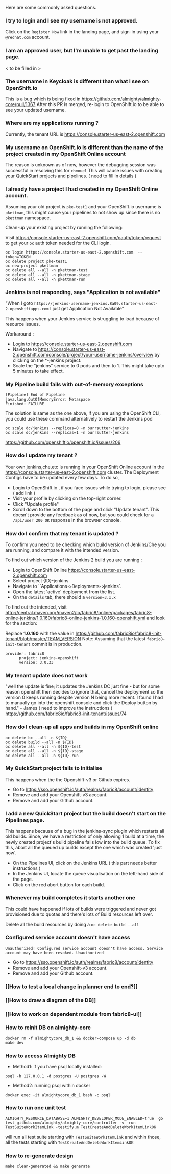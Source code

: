 Here are some commonly asked questions.

### I try to login and I see my username is not approved.
Click on the `Register Now` link in the landing page, and sign-in using your `@redhat.com` account.


### I am an approved user, but I'm unable to get past the landing page.
< to be filled in >


### The username in Keycloak is different than what I see on OpenShift.io
This is a bug which is being fixed in https://github.com/almighty/almighty-core/pull/1367 
After this PR is merged, re-login to OpenShift.io to be able to see your updated username.



### Where are my applications running ?
Currently, the tenant URL is https://console.starter-us-east-2.openshift.com 



### My username on OpenShift.io is different than the name of the project created in my OpenShift Online account
The reason is unknown as of now, however the debugging session was successful in resolving this for `chmouel`
This will cause issues with creating your QuickStart projects and pipelines.
( need to fill in details ) 



### I already have a project I had created in my OpenShift Online account.

Assuming your old project is `pke-test1` and your OpenShift.io username is `pkettman`, this might cause your pipelines to not show up since there is no `pkettman` namespace.

Clean-up your existing project by running the following:

Visit https://console.starter-us-east-2.openshift.com/oauth/token/request to get your `oc` auth token needed for the CLI login.
```
oc login https://console.starter-us-east-2.openshift.com  --token=TOKEN
oc delete project pke-test1
oc new-project pkettman
oc delete all --all -n pkettman-test
oc delete all --all -n pkettman-stage
oc delete all --all -n pkettman-run
```



### Jenkins is not responding, says "Application is not available" 

"When I goto `https://jenkins-username-jenkins.8a09.starter-us-east-2.openshiftapps.com` I just get Application Not Available"

This happens when your Jenkins service is struggling to load because of resource issues.

Workaround : 
* Login to https://console.starter-us-east-2.openshift.com
* Navigate to https://console.starter-us-east-2.openshift.com/console/project/your-username-jenkins/overview by clicking on the *-jenkins project.
* Scale the "jenkins" service to 0 pods and then to 1. 
This might take upto 5 minutes to take effect.


### My Pipeline build fails with out-of-memory exceptions

``` 
[Pipeline] End of Pipeline
java.lang.OutOfMemoryError: Metaspace
Finished: FAILURE
```

The solution is same as the one above, if you are using the OpenShift CLI, you could use these command alternatively to restart the Jenkins pod

```
oc scale dc/jenkins --replicas=0 -n burrsutter-jenkins
oc scale dc/jenkins --replicas=1 -n burrsutter-jenkins
```



https://github.com/openshiftio/openshift.io/issues/206




### How do I update my tenant ?

Your own jenkins,che,etc is running in your OpenShift Online account in the https://console.starter-us-east-2.openshift.com cluster. The Deployment Configs have to be updated every few days. To do so, 
* Login to OpenShift.io , if you face issues while trying to login, please see (  add link )
* Visit your profile by clicking on the top-right corner.
* Click "Update profile"
* Scroll down to the bottom of the page and click "Update tenant". This doesn't provide any feedback as of now, but you could check for a `/api/user 200 OK` response in the browser console.


### How do I confirm that my tenant is updated ?

To confirm you need to be checking which build version of Jenkins/Che you are running, and compare it with the intended version.

To find out which version of the Jenkins 2 build you are running :
* Login to OpenShift Online https://console.starter-us-east-2.openshift.com
* Select project {ID}-jenkins
* Navigate to ``Applications` -> `Deployments` -> `jenkins`.
* Open the latest 'active' deployment from the list.
* On the `details` tab, there should a `version=3.x.x`

To find out the intended, visit http://central.maven.org/maven2/io/fabric8/online/packages/fabric8-online-jenkins/1.0.160/fabric8-online-jenkins-1.0.160-openshift.yml
and look for the section:

Replace **1.0.160** with the value in https://github.com/fabric8io/fabric8-init-tenant/blob/master/TEAM_VERSION
Note: Assuming that the latest `fabric8-init-tenant` commit is in production.

```
provider: fabric8
      project: jenkins-openshift
      version: 3.0.33
```

### My tenant update does not work

"well the update is fine; it updates the Jenkins DC just fine - but for some reason openshift then decides to ignore that, cancel the deployment so the version 0 keeps running despite version N being more recent. I found I had to manually go into the openshift console and click the Deploy button by hand." - James 
( need to improve the instructions )
https://github.com/fabric8io/fabric8-init-tenant/issues/74


### How do I clean-up all apps and builds in my OpenShift online 

```
oc delete bc --all -n ${ID}
oc delete build --all -n ${ID}
oc delete all --all -n ${ID}-test
oc delete all --all -n ${ID}-stage
oc delete all --all -n ${ID}-run
```


### My QuickStart project fails to initialise

This happens when the the Openshift-v3 or Github expires.  

* Go to https://sso.openshift.io/auth/realms/fabric8/account/identity
* Remove and add your Openshift-v3 account.
* Remove and add your Github account.




### I add a new QuickStart project but the build doesn't start on the Pipelines page.

This happens because of a bug in the jenkins-sync plugin which restarts all old builds. Since, we have a restriction of only allowing 1 build at a time, the newly created project's build pipeline falls low into the build queue. To fix this, abort all the queued up builds except the one which was created 'just now'.

* On the Pipelines UI, click on the Jenkins URL ( this part needs better instructions )
* In the Jenkins UI, locate the queue visualisation on the left-hand side of the page. 
* Click on the red abort button for each build.



### Whenever my build completes it starts another one

This could have happened if lots of builds were triggered and never got provisioned due to quotas and there's lots of Build resources left over. 

Delete all the build resources by doing a `oc delete build --all`




### Configured service account doesn't have access

`Unauthorized! Configured service account doesn't have access. Service account may have been revoked. Unauthorized`

* Go to https://sso.openshift.io/auth/realms/fabric8/account/identity
* Remove and add your Openshift-v3 account.
* Remove and add your Github account.



### [[How to test a local change in planner end to end?]]


### [[How to draw a diagram of the DB]]

### [[How to work on dependent module from fabric8-ui]] 

### How to reinit DB on almighty-core
```
docker rm -f almightycore_db_1 && docker-compose up -d db
make dev
```
### How to access Almighty DB
* Method1: if you have psql locally installed:
```
psql -h 127.0.0.1 -d postgres -U postgres -W 
```
* Method2: running psql within docker
```
docker exec -it almightycore_db_1 bash -c psql
```

### How to run one unit test
```
ALMIGHTY_RESOURCE_DATABASE=1 ALMIGHTY_DEVELOPER_MODE_ENABLED=true  go test github.com/almighty/almighty-core/controller -v -run TestSuiteWorkItemLink -testify.m TestCreateAndDeleteWorkItemLinkOK
```
will run all test suite starting with `TestSuiteWorkItemLink` and within those, all the tests starting with `TestCreateAndDeleteWorkItemLinkOK`

### How to re-generate design
```
make clean-generated && make generate
```